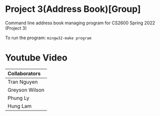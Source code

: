 # Project 3(Address Book)[Group] 
Command line address book managing program for CS2600 Spring 2022 (Project 3)


To run the program:
```mingw32-make program```
# Youtube Video


| Collaborators |
| :------------ |
| Tran Nguyen   | 
| Greyson Wilson| 
| Phung Ly      | 
| Hung Lam      |

